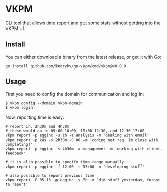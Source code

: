 # VKPM

CLI tool that allows time report and get some stats without getting into
the VKPM UI.

## Install

You can either download a binary from the latest release, or get it with Go:
```shell
go install github.com/kudrykv/go-vkpm/cmd/vkpm@v0.0.9
```

## Usage

First you need to config the domain for communication and log in:
```shell
$ vkpm config --domain vkpm-domain
$ vkpm login
```

Now, reporting time is easy:
```shell
# report 1h, 2h30m and 4h30m
# these would go to 09:00-10:00, 10:00-12:30, and 12:30-17:00
vkpm report -p egginc -s 1h -a analysis -m 'dealing with email'
vkpm report -p k4s -s 2h30m -S 80 -m 'coding net req. Im close with completing!'
vkpm report -p egginc -s 4h30m -a management -m 'working with client, feedback'

# it is also possible to specify time range manually
vkpm report -p egginc -f 12:00 -t 13:00 -m 'developing stuff'

# also possible to report previous time
vkpm report -F 05-13 -p egginc -s 8h -m 'did stuff yesterday, forgot to report'
```
